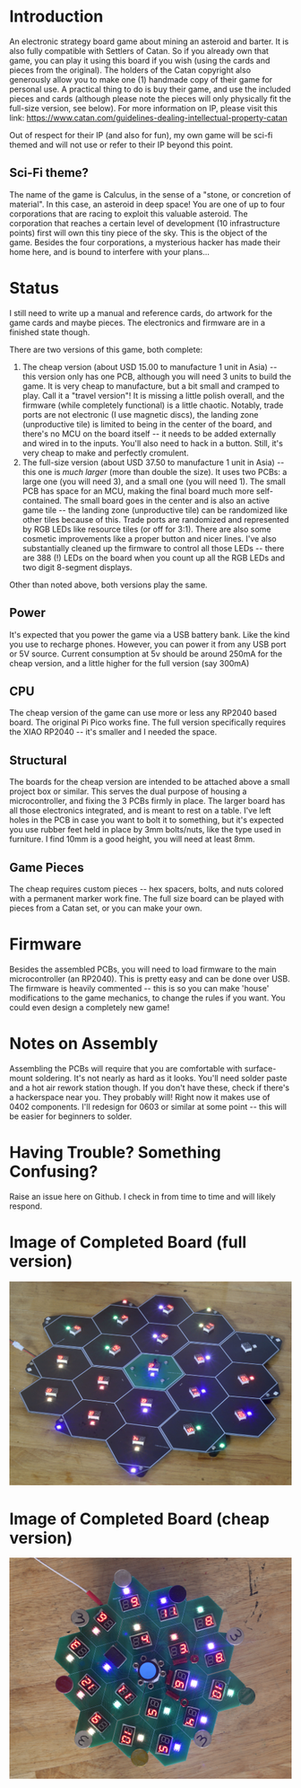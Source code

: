 # Introduction
An electronic strategy board game about mining an asteroid and barter. It is also fully compatible with Settlers of Catan. So if you already own that game, you can play it using this board if you wish (using the cards and pieces from the original). The holders of the Catan copyright also generously allow you to make one (1) handmade copy of their game for personal use. A practical thing to do is buy their game, and use the included pieces and cards (although please note the pieces will only physically fit the full-size version, see below). For more information on IP, please visit this link: https://www.catan.com/guidelines-dealing-intellectual-property-catan

Out of respect for their IP (and also for fun), my own game will be sci-fi themed and will not use or refer to their IP beyond this point. 

## Sci-Fi theme?
The name of the game is Calculus, in the sense of a "stone, or concretion of material". In this case, an asteroid in deep space! You are one of up to four corporations that are racing to exploit this valuable asteroid. The corporation that reaches a certain level of development (10 infrastructure points) first will own this tiny piece of the sky. This is the object of the game. Besides the four corporations, a mysterious hacker has made their home here, and is bound to interfere with your plans...

# Status
I still need to write up a manual and reference cards, do artwork for the game cards and maybe pieces. The electronics and firmware are in a finished state though.

There are two versions of this game, both complete:

1. The cheap version (about USD 15.00 to manufacture 1 unit in Asia) -- this version only has one PCB, although you will need 3 units to build the game. It is very cheap to manufacture, but a bit small and cramped to play. Call it a "travel version"! It is missing a little polish overall, and the firmware (while completely functional) is a little chaotic. Notably, trade ports are not electronic (I use magnetic discs), the landing zone (unproductive tile) is limited to being in the center of the board, and there's no MCU on the board itself -- it needs to be added externally and wired in to the inputs. You'll also need to hack in a button. Still, it's very cheap to make and perfectly cromulent.
2. The full-size version (about USD 37.50 to manufacture 1 unit in Asia) -- this one is *much larger* (more than double the size). It uses two PCBs: a large one (you will need 3), and a small one (you will need 1). The small PCB has space for an MCU, making the final board much more self-contained. The small board goes in the center and is also an active game tile -- the landing zone (unproductive tile) can be randomized like other tiles because of this. Trade ports are randomized and represented by RGB LEDs like resource tiles (or off for 3:1). There are also some cosmetic improvements like a proper button and nicer lines. I've also substantially cleaned up the firmware to control all those LEDs -- there are 388 (!) LEDs on the board when you count up all the RGB LEDs and two digit 8-segment displays. 

Other than noted above, both versions play the same. 

## Power
It's expected that you power the game via a USB battery bank. Like the kind you use to recharge phones. However, you can power it from any USB port or 5V source. Current consumption at 5v should be around 250mA for the cheap version, and a little higher for the full version (say 300mA)

## CPU
The cheap version of the game can use more or less any RP2040 based board. The original Pi Pico works fine. The full version specifically requires the XIAO RP2040 -- it's smaller and I needed the space.

## Structural
The boards for the cheap version are intended to be attached above a small project box or similar. This serves the dual purpose of housing a microcontroller, and fixing the 3 PCBs firmly in place. The larger board has all those electronics integrated, and is meant to rest on a table. I've left holes in the PCB in case you want to bolt it to something, but it's expected you use rubber feet held in place by 3mm bolts/nuts, like the type used in furniture. I find 10mm is a good height, you will need at least 8mm.

## Game Pieces
The cheap requires custom pieces -- hex spacers, bolts, and nuts colored with a permanent marker work fine. The full size board can be played with pieces from a Catan set, or you can make your own.

# Firmware
Besides the assembled PCBs, you will need to load firmware to the main microcontroller (an RP2040). This is pretty easy and can be done over USB. The firmware is heavily commented -- this is so you can make 'house' modifications to the game mechanics, to change the rules if you want. You could even design a completely new game!

# Notes on Assembly
Assembling the PCBs will require that you are comfortable with surface-mount soldering. It's not nearly as hard as it looks. You'll need solder paste and a hot air rework station though. If you don't have these, check if there's a hackerspace near you. They probably will! Right now it makes use of 0402 components. I'll redesign for 0603 or similar at some point -- this will be easier for beginners to solder.

# Having Trouble? Something Confusing?
Raise an issue here on Github. I check in from time to time and will likely respond.

# Image of Completed Board (full version)
![Photo of the completed full version of the game](https://raw.githubusercontent.com/seanboyce//Calculus-the-game/refs/heads/main/calculus_full/fullboard_power.JPG)

# Image of Completed Board (cheap version)
![Photo of the completed small version of the game](https://raw.githubusercontent.com/seanboyce//Calculus-the-game/refs/heads/main/calculus_small/calculus_small.JPG)


